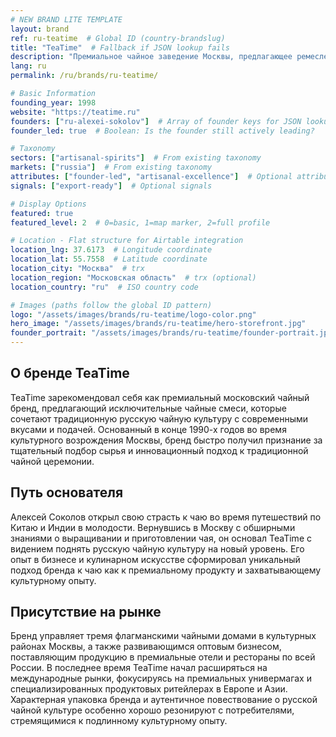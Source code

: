 ```yaml
---
# NEW BRAND LITE TEMPLATE
layout: brand
ref: ru-teatime  # Global ID (country-brandslug)
title: "TeaTime"  # Fallback if JSON lookup fails
description: "Премиальное чайное заведение Москвы, предлагающее ремесленные чайные смеси и исключительные чайные церемонии в современной обстановке с традиционным русским влиянием." # trx
lang: ru
permalink: /ru/brands/ru-teatime/

# Basic Information
founding_year: 1998
website: "https://teatime.ru"
founders: ["ru-alexei-sokolov"]  # Array of founder keys for JSON lookup
founder_led: true  # Boolean: Is the founder still actively leading?

# Taxonomy
sectors: ["artisanal-spirits"]  # From existing taxonomy
markets: ["russia"]  # From existing taxonomy
attributes: ["founder-led", "artisanal-excellence"]  # Optional attributes
signals: ["export-ready"]  # Optional signals

# Display Options
featured: true
featured_level: 2  # 0=basic, 1=map marker, 2=full profile

# Location - Flat structure for Airtable integration
location_lng: 37.6173  # Longitude coordinate
location_lat: 55.7558  # Latitude coordinate
location_city: "Москва"  # trx
location_region: "Московская область"  # trx (optional)
location_country: "ru"  # ISO country code 

# Images (paths follow the global ID pattern)
logo: "/assets/images/brands/ru-teatime/logo-color.png"
hero_image: "/assets/images/brands/ru-teatime/hero-storefront.jpg"
founder_portrait: "/assets/images/brands/ru-teatime/founder-portrait.jpg"
---
```


## О бренде TeaTime

TeaTime зарекомендовал себя как премиальный московский чайный бренд, предлагающий исключительные чайные смеси, которые сочетают традиционную русскую чайную культуру с современными вкусами и подачей. Основанный в конце 1990-х годов во время культурного возрождения Москвы, бренд быстро получил признание за тщательный подбор сырья и инновационный подход к традиционной чайной церемонии.

## Путь основателя

Алексей Соколов открыл свою страсть к чаю во время путешествий по Китаю и Индии в молодости. Вернувшись в Москву с обширными знаниями о выращивании и приготовлении чая, он основал TeaTime с видением поднять русскую чайную культуру на новый уровень. Его опыт в бизнесе и кулинарном искусстве сформировал уникальный подход бренда к чаю как к премиальному продукту и захватывающему культурному опыту.

## Присутствие на рынке

Бренд управляет тремя флагманскими чайными домами в культурных районах Москвы, а также развивающимся оптовым бизнесом, поставляющим продукцию в премиальные отели и рестораны по всей России. В последнее время TeaTime начал расширяться на международные рынки, фокусируясь на премиальных универмагах и специализированных продуктовых ритейлерах в Европе и Азии. Характерная упаковка бренда и аутентичное повествование о русской чайной культуре особенно хорошо резонируют с потребителями, стремящимися к подлинному культурному опыту.